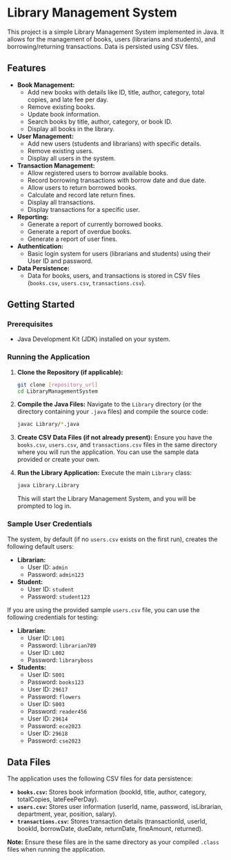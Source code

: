 # Library Management System

This project is a simple Library Management System implemented in Java. It allows for the management of books, users (librarians and students), and borrowing/returning transactions. Data is persisted using CSV files.

## Features

* **Book Management:**
    * Add new books with details like ID, title, author, category, total copies, and late fee per day.
    * Remove existing books.
    * Update book information.
    * Search books by title, author, category, or book ID.
    * Display all books in the library.
* **User Management:**
    * Add new users (students and librarians) with specific details.
    * Remove existing users.
    * Display all users in the system.
* **Transaction Management:**
    * Allow registered users to borrow available books.
    * Record borrowing transactions with borrow date and due date.
    * Allow users to return borrowed books.
    * Calculate and record late return fines.
    * Display all transactions.
    * Display transactions for a specific user.
* **Reporting:**
    * Generate a report of currently borrowed books.
    * Generate a report of overdue books.
    * Generate a report of user fines.
* **Authentication:**
    * Basic login system for users (librarians and students) using their User ID and password.
* **Data Persistence:**
    * Data for books, users, and transactions is stored in CSV files (`books.csv`, `users.csv`, `transactions.csv`).

## Getting Started

### Prerequisites

* Java Development Kit (JDK) installed on your system.

### Running the Application

1.  **Clone the Repository (if applicable):**
    ```bash
    git clone [repository_url]
    cd LibraryManagementSystem
    ```

2.  **Compile the Java Files:**
    Navigate to the `Library` directory (or the directory containing your `.java` files) and compile the source code:
    ```bash
    javac Library/*.java
    ```

3.  **Create CSV Data Files (if not already present):**
    Ensure you have the `books.csv`, `users.csv`, and `transactions.csv` files in the same directory where you will run the application. You can use the sample data provided or create your own.

4.  **Run the Library Application:**
    Execute the main `Library` class:
    ```bash
    java Library.Library
    ```

    This will start the Library Management System, and you will be prompted to log in.

### Sample User Credentials

The system, by default (if no `users.csv` exists on the first run), creates the following default users:

* **Librarian:**
    * User ID: `admin`
    * Password: `admin123`
* **Student:**
    * User ID: `student`
    * Password: `student123`

If you are using the provided sample `users.csv` file, you can use the following credentials for testing:

* **Librarian:**
    * User ID: `L001`
    * Password: `librarian789`
    * User ID: `L002`
    * Password: `libraryboss`
* **Students:**
    * User ID: `S001`
    * Password: `books123`
    * User ID: `29617`
    * Password: `flowers`
    * User ID: `S003`
    * Password: `reader456`
    * User ID: `29614`
    * Password: `ece2023`
    * User ID: `29618`
    * Password: `cse2023`

## Data Files

The application uses the following CSV files for data persistence:

* **`books.csv`:** Stores book information (bookId, title, author, category, totalCopies, lateFeePerDay).
* **`users.csv`:** Stores user information (userId, name, password, isLibrarian, department, year, position, salary).
* **`transactions.csv`:** Stores transaction details (transactionId, userId, bookId, borrowDate, dueDate, returnDate, fineAmount, returned).

**Note:** Ensure these files are in the same directory as your compiled `.class` files when running the application.

